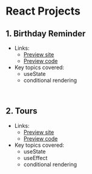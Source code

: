 # React Projects

## 1. Birthday Reminder 
- Links:
  - [Preview site](https://my-birthday-buddy.netlify.app)
  - [Preview code](https://github.com/alberto-rj/react-projects-from-johnsmilga/tree/main/01-birthday-buddy)
- Key topics covered:
  - useState
  - conditional rendering

<br />

## 2. Tours

- Links:
  - [Preview site](https://my-02-tours.netlify.app/) 
  - [Preview code](https://github.com/alberto-rj/react-projects-from-johnsmilga/tree/main/02-tours)
- Key topics covered:
  - useState
  - useEffect
  - conditional rendering

<br />
<br />
